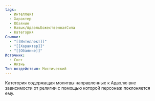 ```yaml
---
tags:
  - Интеллект
  - Характер
  - Обаяние
  - Навык/АдаэльБожественнаяСила
  - Категория
Ссылки:
  - "[[Интеллект]]"
  - "[[Характер]]"
  - "[[Обаяние]]"
Источник:
  - Свет
  - Жизнь
Тип воздействия: Мистический
---
```

Категория содержащая молитвы направленные к Адаэлю вне зависимости от религии с помощью которой персонаж поклоняется ему. 